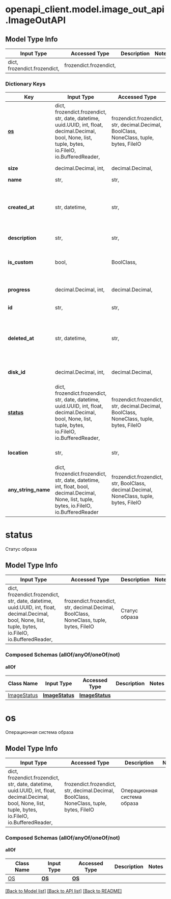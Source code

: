 # openapi_client.model.image_out_api.ImageOutAPI

## Model Type Info
Input Type | Accessed Type | Description | Notes
------------ | ------------- | ------------- | -------------
dict, frozendict.frozendict,  | frozendict.frozendict,  |  | 

### Dictionary Keys
Key | Input Type | Accessed Type | Description | Notes
------------ | ------------- | ------------- | ------------- | -------------
**[os](#os)** | dict, frozendict.frozendict, str, date, datetime, uuid.UUID, int, float, decimal.Decimal, bool, None, list, tuple, bytes, io.FileIO, io.BufferedReader,  | frozendict.frozendict, str, decimal.Decimal, BoolClass, NoneClass, tuple, bytes, FileIO | Операционная система образа | 
**size** | decimal.Decimal, int,  | decimal.Decimal,  | Размер в мегабайтах | 
**name** | str,  | str,  | Имя образа | 
**created_at** | str, datetime,  | str,  | Дата и время создания | value must conform to RFC-3339 date-time
**description** | str,  | str,  | Описание образа | 
**is_custom** | bool,  | BoolClass,  | Признак указывающий на то является ли образ кастомным | 
**progress** | decimal.Decimal, int,  | decimal.Decimal,  | Процент создания образа | 
**id** | str,  | str,  | Идентификатор образа | 
**deleted_at** | str, datetime,  | str,  | Дата и время удаления | value must conform to RFC-3339 date-time
**disk_id** | decimal.Decimal, int,  | decimal.Decimal,  | Идентификатор связанного с образом диска | 
**[status](#status)** | dict, frozendict.frozendict, str, date, datetime, uuid.UUID, int, float, decimal.Decimal, bool, None, list, tuple, bytes, io.FileIO, io.BufferedReader,  | frozendict.frozendict, str, decimal.Decimal, BoolClass, NoneClass, tuple, bytes, FileIO | Статус образа | 
**location** | str,  | str,  | Локация, в которой создан образ | [optional] 
**any_string_name** | dict, frozendict.frozendict, str, date, datetime, int, float, bool, decimal.Decimal, None, list, tuple, bytes, io.FileIO, io.BufferedReader | frozendict.frozendict, str, BoolClass, decimal.Decimal, NoneClass, tuple, bytes, FileIO | any string name can be used but the value must be the correct type | [optional]

# status

Статус образа

## Model Type Info
Input Type | Accessed Type | Description | Notes
------------ | ------------- | ------------- | -------------
dict, frozendict.frozendict, str, date, datetime, uuid.UUID, int, float, decimal.Decimal, bool, None, list, tuple, bytes, io.FileIO, io.BufferedReader,  | frozendict.frozendict, str, decimal.Decimal, BoolClass, NoneClass, tuple, bytes, FileIO | Статус образа | 

### Composed Schemas (allOf/anyOf/oneOf/not)
#### allOf
Class Name | Input Type | Accessed Type | Description | Notes
------------- | ------------- | ------------- | ------------- | -------------
[ImageStatus](ImageStatus.md) | [**ImageStatus**](ImageStatus.md) | [**ImageStatus**](ImageStatus.md) |  | 

# os

Операционная система образа

## Model Type Info
Input Type | Accessed Type | Description | Notes
------------ | ------------- | ------------- | -------------
dict, frozendict.frozendict, str, date, datetime, uuid.UUID, int, float, decimal.Decimal, bool, None, list, tuple, bytes, io.FileIO, io.BufferedReader,  | frozendict.frozendict, str, decimal.Decimal, BoolClass, NoneClass, tuple, bytes, FileIO | Операционная система образа | 

### Composed Schemas (allOf/anyOf/oneOf/not)
#### allOf
Class Name | Input Type | Accessed Type | Description | Notes
------------- | ------------- | ------------- | ------------- | -------------
[OS](OS.md) | [**OS**](OS.md) | [**OS**](OS.md) |  | 

[[Back to Model list]](../../README.md#documentation-for-models) [[Back to API list]](../../README.md#documentation-for-api-endpoints) [[Back to README]](../../README.md)

